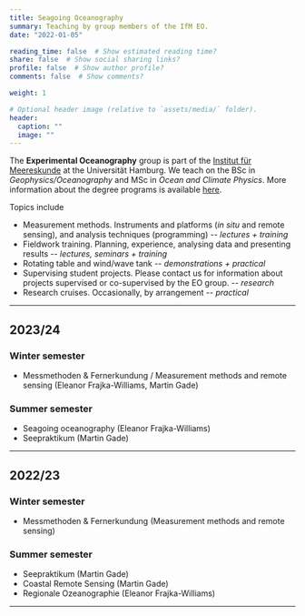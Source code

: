```yaml
---
title: Seagoing Oceanography
summary: Teaching by group members of the IfM EO.
date: "2022-01-05"

reading_time: false  # Show estimated reading time?
share: false  # Show social sharing links?
profile: false  # Show author profile?
comments: false  # Show comments?

weight: 1

# Optional header image (relative to `assets/media/` folder).
header:
  caption: ""
  image: ""
---
```


The **Experimental Oceanography** group is part of the [Institut für Meereskunde](https://www.ifm.uni-hamburg.de/en.html) at the Universität Hamburg.  We teach on the BSc in *Geophysics/Oceanography* and MSc in *Ocean and Climate Physics*. More information about the degree programs is available [here](https://www.ifm.uni-hamburg.de/en/education.html).  


Topics include
- Measurement methods. Instruments and platforms (*in situ* and remote sensing), and analysis techniques (programming) -- *lectures + training*
- Fieldwork training. Planning, experience, analysing data and presenting results -- *lectures, seminars + training*
- Rotating table and wind/wave tank -- *demonstrations + practical*
- Supervising student projects.  Please contact us for information about projects supervised or co-supervised by the EO group.  -- *research*
- Research cruises. Occasionally, by arrangement -- *practical*

<hr>


## 2023/24

### Winter semester


- Messmethoden & Fernerkundung / Measurement methods and remote sensing (Eleanor Frajka-Williams, Martin Gade)


### Summer semester

- Seagoing oceanography (Eleanor Frajka-Williams)
- Seepraktikum (Martin Gade)

<hr>

## 2022/23

### Winter semester

- Messmethoden & Fernerkundung (Measurement methods and remote sensing)


### Summer semester

- Seepraktikum (Martin Gade)
- Coastal Remote Sensing (Martin Gade)
- Regionale Ozeanographie (Eleanor Frajka-Williams)

<hr>


